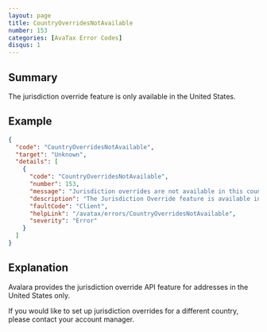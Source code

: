 ```yaml
---
layout: page
title: CountryOverridesNotAvailable
number: 153
categories: [AvaTax Error Codes]
disqus: 1
---
```


## Summary

The jurisdiction override feature is only available in the United States.

## Example

```json
{
  "code": "CountryOverridesNotAvailable",
  "target": "Unknown",
  "details": [
    {
      "code": "CountryOverridesNotAvailable",
      "number": 153,
      "message": "Jurisdiction overrides are not available in this country.",
      "description": "The Jurisdiction Override feature is available in the United States only.",
      "faultCode": "Client",
      "helpLink": "/avatax/errors/CountryOverridesNotAvailable",
      "severity": "Error"
    }
  ]
}
```

## Explanation

Avalara provides the jurisdiction override API feature for addresses in the United States only.

If you would like to set up jurisdiction overrides for a different country, please contact your account manager.
